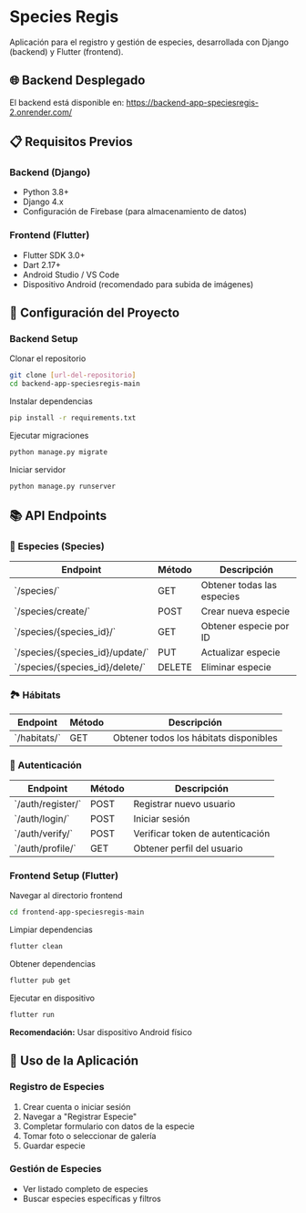 # Species Regis

Aplicación para el registro y gestión de especies, desarrollada con Django (backend) y Flutter (frontend).

## 🌐 Backend Desplegado

El backend está disponible en: https://backend-app-speciesregis-2.onrender.com/

## 📋 Requisitos Previos

### Backend (Django)
- Python 3.8+
- Django 4.x
- Configuración de Firebase (para almacenamiento de datos)

### Frontend (Flutter)
- Flutter SDK 3.0+
- Dart 2.17+
- Android Studio / VS Code
- Dispositivo Android (recomendado para subida de imágenes)

## 🚀 Configuración del Proyecto

### Backend Setup



Clonar el repositorio
```bash
git clone [url-del-repositorio]
cd backend-app-speciesregis-main
```
Instalar dependencias
```bash
pip install -r requirements.txt
```
Ejecutar migraciones
```bash
python manage.py migrate
```
Iniciar servidor
```bash
python manage.py runserver
```


## 📚 API Endpoints

### 🐾 Especies (Species)

| Endpoint | Método | Descripción |
|----------|---------|-------------|
| \`/species/\` | GET | Obtener todas las especies |
| \`/species/create/\` | POST | Crear nueva especie |
| \`/species/{species_id}/\` | GET | Obtener especie por ID |
| \`/species/{species_id}/update/\` | PUT | Actualizar especie |
| \`/species/{species_id}/delete/\` | DELETE | Eliminar especie |

### 🏞️ Hábitats

| Endpoint | Método | Descripción |
|----------|---------|-------------|
| \`/habitats/\` | GET | Obtener todos los hábitats disponibles |

### 🔐 Autenticación

| Endpoint | Método | Descripción |
|----------|---------|-------------|
| \`/auth/register/\` | POST | Registrar nuevo usuario |
| \`/auth/login/\` | POST | Iniciar sesión |
| \`/auth/verify/\` | POST | Verificar token de autenticación |
| \`/auth/profile/\` | GET | Obtener perfil del usuario |


### Frontend Setup (Flutter)

Navegar al directorio frontend
```bash
cd frontend-app-speciesregis-main
```
Limpiar dependencias
```bash
flutter clean
```
Obtener dependencias
```bash
flutter pub get
```
Ejecutar en dispositivo
```bash
flutter run
```

**Recomendación:** Usar dispositivo Android físico 

## 📱 Uso de la Aplicación

### Registro de Especies
1. Crear cuenta o iniciar sesión
2. Navegar a "Registrar Especie"
3. Completar formulario con datos de la especie
5. Tomar foto o seleccionar de galería
6. Guardar especie


### Gestión de Especies
- Ver listado completo de especies
- Buscar especies específicas y filtros

